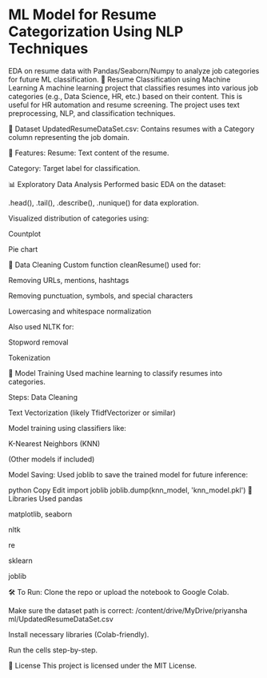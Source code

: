 # ML Model for Resume Categorization Using NLP Techniques
 EDA on resume data with Pandas/Seaborn/Numpy to analyze job categories for future ML classification.
📄 Resume Classification using Machine Learning
A machine learning project that classifies resumes into various job categories (e.g., Data Science, HR, etc.) based on their content. This is useful for HR automation and resume screening. The project uses text preprocessing, NLP, and classification techniques.

📁 Dataset
UpdatedResumeDataSet.csv: Contains resumes with a Category column representing the job domain.

📌 Features:
Resume: Text content of the resume.

Category: Target label for classification.

📊 Exploratory Data Analysis
Performed basic EDA on the dataset:

.head(), .tail(), .describe(), .nunique() for data exploration.

Visualized distribution of categories using:

Countplot

Pie chart

🧼 Data Cleaning
Custom function cleanResume() used for:

Removing URLs, mentions, hashtags

Removing punctuation, symbols, and special characters

Lowercasing and whitespace normalization

Also used NLTK for:

Stopword removal

Tokenization

🤖 Model Training
Used machine learning to classify resumes into categories.

Steps:
Data Cleaning

Text Vectorization (likely TfidfVectorizer or similar)

Model training using classifiers like:

K-Nearest Neighbors (KNN)

(Other models if included)

Model Saving:
Used joblib to save the trained model for future inference:

python
Copy
Edit
import joblib
joblib.dump(knn_model, 'knn_model.pkl')
🧠 Libraries Used
pandas

matplotlib, seaborn

nltk

re

sklearn

joblib

🛠 To Run:
Clone the repo or upload the notebook to Google Colab.

Make sure the dataset path is correct:
/content/drive/MyDrive/priyansha ml/UpdatedResumeDataSet.csv

Install necessary libraries (Colab-friendly).

Run the cells step-by-step.

📄 License
This project is licensed under the MIT License.
